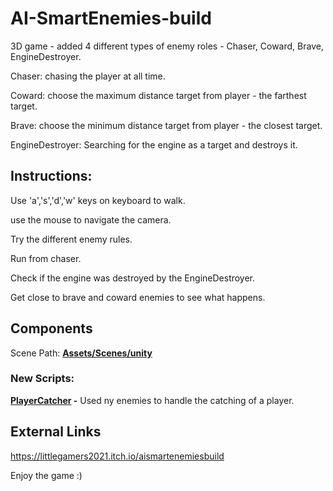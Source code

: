 # AI-SmartEnemies-build
3D game - added 4 different types of enemy roles - Chaser, Coward, Brave, EngineDestroyer.

Chaser: chasing the player at all time.

Coward: choose the maximum distance target from player - the farthest target.

Brave: choose the minimum distance target from player - the closest target.

EngineDestroyer: Searching for the engine as a target and destroys it.
<br/>

## Instructions:
Use 'a','s','d','w' keys on keyboard to walk.

use the mouse to navigate the camera.

Try the different enemy rules.

Run from chaser.

Check if the engine was destroyed by the EngineDestroyer.

Get close to brave and coward enemies to see what happens.
<br/>

## Components

Scene Path: **[Assets/Scenes/unity](Assets/Scenes/SmartEnemies.unity)**

### New Scripts:

**[PlayerCatcher](Assets/PlayerCatcher.cs) -** Used ny enemies to handle the catching of a player.
<br />

## External Links
https://littlegamers2021.itch.io/aismartenemiesbuild
<br/>

Enjoy the game :)

